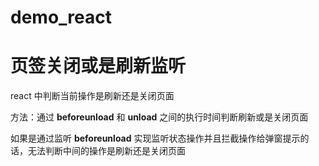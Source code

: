 # demo_react

# 页签关闭或是刷新监听

react 中判断当前操作是刷新还是关闭页面

方法：通过 **beforeunload** 和 **unload** 之间的执行时间判断刷新或是关闭页面

如果是通过监听 **beforeunload** 实现监听状态操作并且拦截操作给弹窗提示的话，无法判断中间的操作是刷新还是关闭页面
